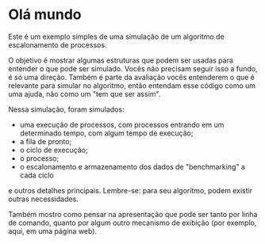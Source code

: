 # Olá mundo

Este é um exemplo simples de uma simulação de um algoritmo de escalonamento de processos. 

O objetivo é mostrar algumas estruturas que podem ser usadas para entender o que pode ser simulado. Vocês não precisam seguir isso a fundo, é só uma direção. Também é parte da avaliação vocês entenderem o que é relevante para simular no algoritmo, então entendam esse código como um uma ajuda, não como um "tem que ser assim".

Nessa simulação, foram simulados: 

- uma execução de processos, com processos entrando em um determinado tempo, com algum tempo de execução;
- a fila de pronto; 
- o ciclo de execução;
- o processo;
- o escalonamento e armazenamento dos dados de "benchmarking" a cada ciclo

e outros detalhes principais. Lembre-se: para seu algoritmo, podem existir outras necessidades. 

Também mostro como pensar na apresentação que pode ser tanto por linha de comando, quanto por algum outro mecanismo de exibição (por exemplo, aqui, em uma página web).
